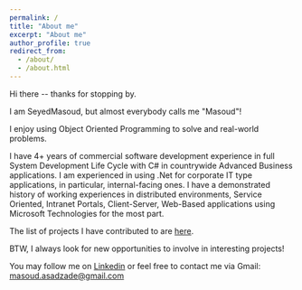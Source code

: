 ```yaml
---
permalink: /
title: "About me"
excerpt: "About me"
author_profile: true
redirect_from: 
  - /about/
  - /about.html
---
```


Hi there -- thanks for stopping by.

I am SeyedMasoud, but almost everybody calls me "Masoud"! 

I enjoy using Object Oriented Programming to solve and real-world problems. 


I have 4+ years of commercial software development experience in full System Development Life Cycle with C# in countrywide Advanced Business applications. I am experienced in using .Net for corporate IT type applications, in particular, internal-facing ones. I have a demonstrated history of working experiences in distributed environments, Service Oriented, Intranet Portals, Client-Server, Web-Based applications using Microsoft Technologies for the most part. 


The list of projects I have contributed to are [here](https://masoudasadzade.github.io/projects/).

BTW, I always look for new opportunities to involve in interesting projects! 

You may follow me on [Linkedin](https://www.linkedin.com/in/masoudasadzadeh/) or feel free to contact me via Gmail: masoud.asadzade@gmail.com

